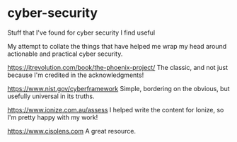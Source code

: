 # cyber-security
Stuff that I've found for cyber security I find useful

My attempt to collate the things that have helped me wrap my head around actionable and practical cyber security.

https://itrevolution.com/book/the-phoenix-project/
The classic, and not just because I'm credited in the acknowledgments!

https://www.nist.gov/cyberframework
Simple, bordering on the obvious, but usefully universal in its truths.

https://www.ionize.com.au/assess
I helped write the content for Ionize, so I'm pretty happy with my work!

https://www.cisolens.com
A great resource.
